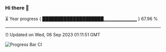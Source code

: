 ### Hi there 👋

⏳ Year progress { ████████████████████▁▁▁▁▁▁▁▁▁▁ } 67.96 %

---

⏰ Updated on Wed, 06 Sep 2023 01:11:51 GMT

![Progress Bar CI](https://github.com/ZhaoGui/ZhaoGui/workflows/Progress%20Bar%20CI/badge.svg)
